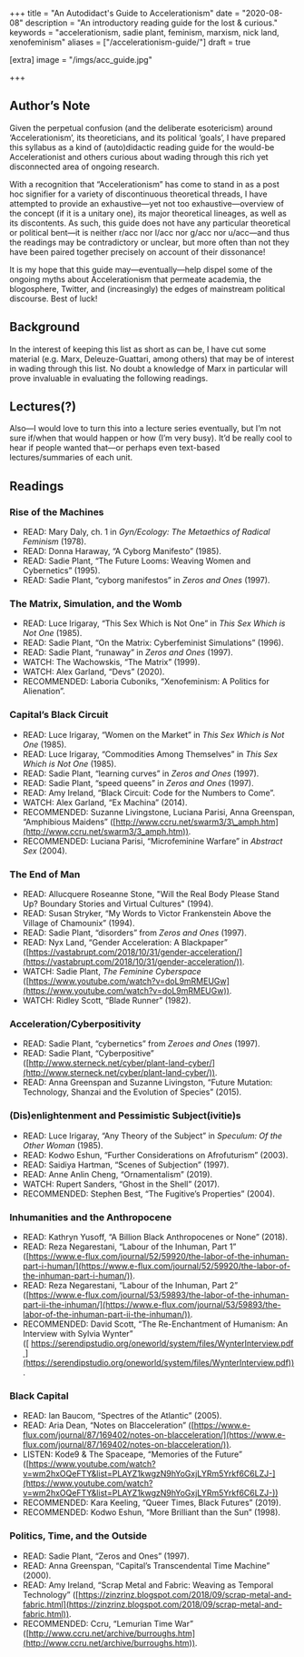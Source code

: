 +++
title = "An Autodidact's Guide to Accelerationism"
date = "2020-08-08"
description = "An introductory reading guide for the lost & curious."
keywords = "accelerationism, sadie plant, feminism, marxism, nick land, xenofeminism"
aliases = ["/accelerationism-guide/"]
draft = true

[extra]
image = "/imgs/acc_guide.jpg"

+++

## Author’s Note
Given the perpetual confusion (and the deliberate esotericism) around ‘Accelerationism’, its theoreticians, and its political ‘goals’, I have prepared this syllabus as a kind of (auto)didactic reading guide for the would-be Accelerationist and others curious about wading through this rich yet disconnected area of ongoing research. 

With a recognition that “Accelerationism” has come to stand in as a post hoc signifier for a variety of discontinuous theoretical threads, I have attempted to provide an exhaustive—yet not too exhaustive—overview of the concept (if it is a unitary one), its major theoretical lineages, as well as its discontents. As such, this guide does not have any particular theoretical or political bent—it is neither r/acc nor l/acc nor g/acc nor u/acc—and thus the readings may be contradictory or unclear, but more often than not they have been paired together precisely on account of their dissonance!

It is my hope that this guide may—eventually—help dispel some of the ongoing myths about Accelerationism that permeate academia, the blogosphere, Twitter, and (increasingly) the edges of mainstream political discourse. Best of luck!

## Background
In the interest of keeping this list as short as can be, I have cut some material (e.g. Marx, Deleuze-Guattari, among others) that may be of interest in wading through this list. No doubt a knowledge of Marx in particular will prove invaluable in evaluating the following readings.

## Lectures(?)
Also—I would love to turn this into a lecture series eventually, but I’m not sure if/when that would happen or how (I’m very busy). It’d be really cool to hear if people wanted that—or perhaps even text-based lectures/summaries of each unit.

## Readings

### Rise of the Machines
- READ: Mary Daly, ch. 1 in _Gyn/Ecology: The Metaethics of Radical Feminism_ (1978).
- READ: Donna Haraway, “A Cyborg Manifesto” (1985).
- READ: Sadie Plant, “The Future Looms: Weaving Women and Cybernetics” (1995).
- READ: Sadie Plant, “cyborg manifestos” in _Zeros and Ones_ (1997).

### The Matrix, Simulation, and the Womb
- READ: Luce Irigaray, “This Sex Which is Not One” in _This Sex Which is Not One_ (1985).
- READ: Sadie Plant, “On the Matrix: Cyberfeminist Simulations” (1996).
- READ: Sadie Plant, “runaway” in _Zeros and Ones_ (1997).
- WATCH: The Wachowskis, “The Matrix” (1999).
- WATCH: Alex Garland, “Devs” (2020).
- RECOMMENDED: Laboria Cuboniks, “Xenofeminism: A Politics for Alienation”.

### Capital’s Black Circuit
- READ: Luce Irigaray, “Women on the Market” in _This Sex Which is Not One_ (1985).
- READ: Luce Irigaray, “Commodities Among Themselves” in _This Sex Which is Not One_ (1985).
- READ: Sadie Plant, “learning curves” in _Zeros and Ones_ (1997).
- READ: Sadie Plant, “speed queens” in _Zeros and Ones_ (1997).
- READ: Amy Ireland, “Black Circuit: Code for the Numbers to Come”.
- WATCH: Alex Garland, “Ex Machina” (2014).
- RECOMMENDED: Suzanne Livingstone, Luciana Parisi, Anna Greenspan, “Amphibious Maidens” ([http://www.ccru.net/swarm3/3\_amph.htm](http://www.ccru.net/swarm3/3_amph.htm)).
- RECOMMENDED: Luciana Parisi, “Microfeminine Warfare” in _Abstract Sex_ (2004).

### The End of Man
- READ: Allucquere Roseanne Stone, "Will the Real Body Please Stand Up? Boundary Stories and Virtual Cultures" (1994).
- READ: Susan Stryker, “My Words to Victor Frankenstein Above the Village of Chamounix” (1994).
- READ: Sadie Plant, “disorders” from _Zeros and Ones_ (1997).
- READ: Nyx Land, “Gender Acceleration: A Blackpaper” ([https://vastabrupt.com/2018/10/31/gender-acceleration/](https://vastabrupt.com/2018/10/31/gender-acceleration/)).
- WATCH: Sadie Plant, _The Feminine Cyberspace_ ([https://www.youtube.com/watch?v=doL9mRMEUGw](https://www.youtube.com/watch?v=doL9mRMEUGw)).
- WATCH: Ridley Scott, “Blade Runner” (1982).

### Acceleration/Cyberpositivity
- READ: Sadie Plant, “cybernetics” from _Zeroes and Ones_ (1997).
- READ: Sadie Plant, “Cyberpositive” ([http://www.sterneck.net/cyber/plant-land-cyber/](http://www.sterneck.net/cyber/plant-land-cyber/)).
- READ: Anna Greenspan and Suzanne Livingston, “Future Mutation: Technology, Shanzai and the Evolution of Species” (2015).

### (Dis)enlightenment and Pessimistic Subject(ivitie)s
- READ: Luce Irigaray, “Any Theory of the Subject” in _Speculum: Of the Other Woman_ (1985).
- READ: Kodwo Eshun, “Further Considerations on Afrofuturism” (2003).
- READ: Saidiya Hartman, “Scenes of Subjection” (1997).
- READ: Anne Anlin Cheng, “Ornamentalism” (2019).
- WATCH: Rupert Sanders, “Ghost in the Shell” (2017).
- RECOMMENDED: Stephen Best, “The Fugitive’s Properties” (2004).

### Inhumanities and the Anthropocene 
- READ: Kathryn Yusoff, “A Billion Black Anthropocenes or None” (2018).
- READ: Reza Negarestani, “Labour of the Inhuman, Part 1” ([https://www.e-flux.com/journal/52/59920/the-labor-of-the-inhuman-part-i-human/](https://www.e-flux.com/journal/52/59920/the-labor-of-the-inhuman-part-i-human/)).
- READ: Reza Negarestani, “Labour of the Inhuman, Part 2” ([https://www.e-flux.com/journal/53/59893/the-labor-of-the-inhuman-part-ii-the-inhuman/](https://www.e-flux.com/journal/53/59893/the-labor-of-the-inhuman-part-ii-the-inhuman/)).
- RECOMMENDED: David Scott, “The Re-Enchantment of Humanism: An Interview with Sylvia Wynter” ([ https://serendipstudio.org/oneworld/system/files/WynterInterview.pdf ](https://serendipstudio.org/oneworld/system/files/WynterInterview.pdf)).

### Black Capital
- READ: Ian Baucom, “Spectres of the Atlantic” (2005).
- READ: Aria Dean, “Notes on Blacceleration” ([https://www.e-flux.com/journal/87/169402/notes-on-blacceleration/](https://www.e-flux.com/journal/87/169402/notes-on-blacceleration/)).
- LISTEN: Kode9 & The Spaceape, “Memories of the Future” ([https://www.youtube.com/watch?v=wm2hxOQeFTY&list=PLAYZ1kwgzN9hYoGxjLYRm5Yrkf6C6LZJ-](https://www.youtube.com/watch?v=wm2hxOQeFTY&list=PLAYZ1kwgzN9hYoGxjLYRm5Yrkf6C6LZJ-))
- RECOMMENDED: Kara Keeling, “Queer Times, Black Futures” (2019).
- RECOMMENDED: Kodwo Eshun, “More Brilliant than the Sun” (1998).

### Politics, Time, and the Outside
- READ: Sadie Plant, “Zeros and Ones” (1997).
- READ: Anna Greenspan, “Capital’s Transcendental Time Machine” (2000).
- READ: Amy Ireland, “Scrap Metal and Fabric: Weaving as Temporal Technology” ([https://zinzrinz.blogspot.com/2018/09/scrap-metal-and-fabric.html](https://zinzrinz.blogspot.com/2018/09/scrap-metal-and-fabric.html)).
- RECOMMENDED: Ccru, “Lemurian Time War” ([http://www.ccru.net/archive/burroughs.htm](http://www.ccru.net/archive/burroughs.htm)).

